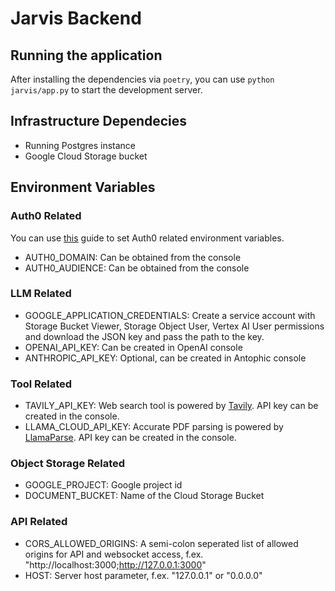 # Jarvis Backend 

## Running the application

After installing the dependencies via ```poetry```, you can use ```python jarvis/app.py``` to start the development server.

## Infrastructure Dependecies

- Running Postgres instance
- Google Cloud Storage bucket

## Environment Variables

### Auth0 Related 
You can use [this](https://auth0.com/docs/quickstart/backend/python/01-authorization) guide to set Auth0 related environment variables.

- AUTH0_DOMAIN: Can be obtained from the console
- AUTH0_AUDIENCE: Can be obtained from the console

### LLM Related

- GOOGLE_APPLICATION_CREDENTIALS: Create a service account with Storage Bucket Viewer, Storage Object User, Vertex AI User permissions and download the JSON key and pass the path to the key.
- OPENAI_API_KEY: Can be created in OpenAI console
- ANTHROPIC_API_KEY: Optional, can be created in Antophic console

### Tool Related

- TAVILY_API_KEY: Web search tool is powered by [Tavily](https://tavily.com/). API key can be created in the console.
- LLAMA_CLOUD_API_KEY: Accurate PDF parsing is powered by [LlamaParse](https://cloud.llamaindex.ai/login). API key can be created in the console.

### Object Storage Related

- GOOGLE_PROJECT: Google project id
- DOCUMENT_BUCKET: Name of the Cloud Storage Bucket

### API Related

- CORS_ALLOWED_ORIGINS: A semi-colon seperated list of allowed origins for API and websocket access, f.ex. "http://localhost:3000;http://127.0.0.1:3000"
- HOST: Server host parameter, f.ex. "127.0.0.1" or "0.0.0.0"
